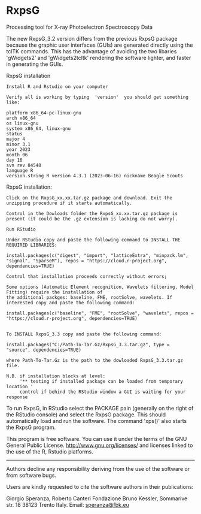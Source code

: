 # RxpsG
Processing tool for X-ray Photoelectron Spectroscopy Data

The new RxpsG_3.2 version differs from the previous RxpsG package because the graphic user interfaces (GUIs) are generated directly using the tclTK commands. This has the advantage of avoiding the two libaries 'gWidgets2' and 'gWidgets2tcltk' rendering the software lighter, and faster in generating the GUIs.

RxpsG installation

    Install R and Rstudio on your computer

    Verify all is working by typing  'version'  you should get something like:

    platform x86_64-pc-linux-gnu
    arch x86_64
    os linux-gnu
    system x86_64, linux-gnu
    status
    major 4
    minor 3.1
    year 2023
    month 06
    day 16
    svn rev 84548
    language R
    version.string R version 4.3.1 (2023-06-16) nickname Beagle Scouts

RxpsG installation:

    Click on the RxpsG_xx.xx.tar.gz package and download. Exit the unzipping procedure if it starts automatically.

    Control in the Dowloads folder the RxpsG_xx.xx.tar.gz package is present (it could be the .gz extension is lacking do not worry).

    Run RStudio

    Under RStudio copy and paste the following command to INSTALL THE REQUIRED LIBRARIES:

    install.packages(c("digest", "import", "latticeExtra", "minpack.lm", "signal", "SparseM"), repos = "https://cloud.r-project.org", dependencies=TRUE)

    Control that installation proceeds correctly without errors;
    
    Some options (Automatic Element recognition, Wavelets filtering, Model Fitting) require the installation of 
    the additional packges: baseline, FME, rootSolve, wavelets. If interested copy and paste the following command:
    
    install.packages(c("baseline", "FME", "rootSolve", "wavelets", repos = "https://cloud.r-project.org", dependencies=TRUE)


    To INSTALL RxpsG_3.3 copy and paste the following command:

    install.packages("C:/Path-To-Tar.Gz/RxpsG_3.3.tar.gz", type = "source", dependencies=TRUE)

    where Path-To-Tar.Gz is the path to the dowloaded RxpsG_3.3.tar.gz file.

    N.B. if installation blocks at level:
         '** testing if installed package can be loaded from temporary location '
         control if behind the RStudio window a GUI is waiting for your response

To run RxpsG, in RStudio select the PACKAGE pain (generally on the right of the RStudio console) and select the RxpsG package. This should automatically load and run the software.
The command   'xps()'   also starts the RxpsG program.

This program is free software. You can use it under the terms of the GNU General Public License. http://www.gnu.org/licenses/ and licenses linked to the use of the R, Rstudio platforms.

-----

Authors decline any responsibility deriving from the use of the software or from software bugs.

Users are kindly requested to cite the software authors in their publications:

Giorgio Speranza, Roberto Canteri 
Fondazione Bruno Kessler, 
Sommarive str. 18 38123 Trento Italy. 
Email: speranza@fbk.eu

